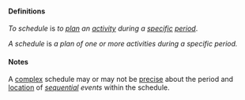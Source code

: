 #### Definitions

*To schedule* is *to [plan](https://github.com/gcassel/Modular-Organization-Terminology/blob/master/terms/plan.md) an [activity](https://github.com/gcassel/Modular-Organization-Terminology/blob/master/terms/activity.md) during a [specific](https://github.com/gcassel/Modular-Organization-Terminology/blob/master/terms/specific.md) [period](https://github.com/gcassel/Modular-Organization-Terminology/blob/master/terms/period.md)*.

*A schedule* is *a plan of one or more activities during a specific period.*
	
#### Notes

A [complex](https://github.com/gcassel/Modular-Organization-Terminology/blob/master/terms/complex.md) schedule may or may not be [precise](https://github.com/gcassel/Modular-Organization-Terminology/blob/master/terms/specialize.md) about the period and [location](https://github.com/gcassel/Modular-Organization-Terminology/blob/master/terms/location.md) of *[sequential](https://github.com/gcassel/Modular-Organization-Terminology/blob/master/terms/sequence.md) events* within the schedule.
